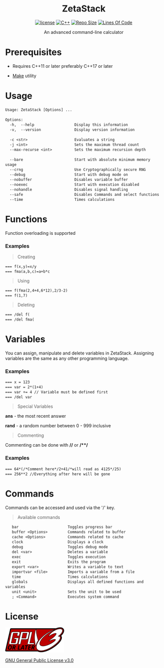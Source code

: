 <div align="center">

# ZetaStack

[![license](https://img.shields.io/github/license/Papr3ka/ZetaStack?style=flat-square)](https://github.com/Papr3ka/ZetaStack/blob/main/LICENSE)
[![C++](https://img.shields.io/badge/-C++-00599C?style=flat-square&logo=c)](https://github.com/Papr3ka)
[![Repo Size](https://img.shields.io/github/repo-size/Papr3ka/ZetaStack?style=flat-square)](https://github.com/Papr3ka/ZetaStack)
[![Lines Of Code](https://img.shields.io/tokei/lines/github/Papr3ka/ZetaStack?style=flat-square)](https://github.com/Papr3ka/ZetaStack)

An advanced command-line calculator

</div>

# Prerequisites

- Requires C++11 or later preferably C++17 or later

- [Make](https://www.gnu.org/software/make/) utility

# Usage

```
Usage: ZetaStack [Options] ...

Options:
  -h,  --help                  Display this information
  -v,  --version               Display version information

  -c <str>                     Evaluates a string
  -j <int>                     Sets the maximum thread count
  --max-recurse <int>          Sets the maximum recursion depth

  --bare                       Start with absolute minimum memory usage
  --crng                       Use Cryptographically secure RNG
  --debug                      Start with debug mode on
  --nobuffer                   Disables variable buffer
  --noexec                     Start with execution disabled
  --nohandle                   Disables signal handling
  --safe                       Disables Commands and select functions
  --time                       Times calculations
 ```

# Functions

Function overloading is supported

### Examples

> Creating

```
=== f(x,y)=x/y
=== fma(a,b,c)=a+b*c
```

> Using

```
=== f(fma(2,4+4,6*12),2/3-2)
=== f(1,7)
```

> Deleting

```
=== /del f(
=== /del fma(
```

# Variables

You can assign, manipulate and delete variables in ZetaStack. Assigning variables are the same as any other programming language.

### Examples

```
=== x = 123
=== var = 2*(1+4)
=== var += 4 // Variable must be defined first
=== /del var
```

> Special Variables

**ans** - the most recent answer

**rand** - a random number between 0 - 999 inclusive

> Commenting

Commenting can be done with **//** or **/\*\*/**

### Examples

```
=== 64*(/*Comment here*/2+41/*will read as 4125*/25)
=== 256**2 //Everything after here will be gone
```

# Commands

Commands can be accessed and used via the '/' key.

> Available commands

```
   bar                      Toggles progress bar
   buffer <Options>         Commands related to buffer
   cache <Options>          Commands related to cache
   clock                    Displays a clock
   debug                    Toggles debug mode
   del <var>                Deletes a variable
   exec                     Toggles execution
   exit                     Exits the program
   export <var>             Writes a variable to text
   importvar <file>         Imports a variable from a file
   time                     Times calculations
   globals                  Displays all defined functions and variables
   unit <unit>              Sets the unit to be used
   ; <Command>              Executes system command
```

# License

<img src="misc/gplv3-or-later.svg">

[GNU General Public License v3.0](https://www.gnu.org/licenses/gpl-3.0.en.html)
